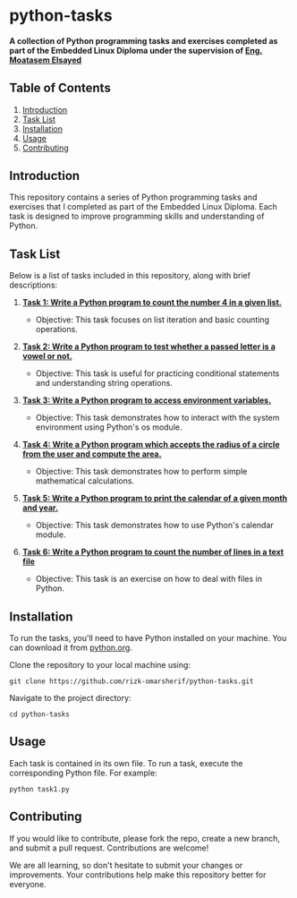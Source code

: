 # python-tasks

#### A collection of Python programming tasks and exercises completed as part of the Embedded Linux Diploma under the supervision of [Eng. Moatasem Elsayed](https://www.linkedin.com/in/moatasem-el-sayed/)

## Table of Contents
1. [Introduction](#introduction)
2. [Task List](#task-list)
3. [Installation](#installation)
4. [Usage](#usage)
5. [Contributing](#contributing)

## Introduction
This repository contains a series of Python programming tasks and exercises that I completed as part of the Embedded Linux Diploma. Each task is designed to improve programming skills and understanding of Python.

## Task List
Below is a list of tasks included in this repository, along with brief descriptions:

1. **[Task 1: Write a Python program to count the number 4 in a given list.](task1.py)**
   - Objective: This task focuses on list iteration and basic counting operations.

2. **[Task 2: Write a Python program to test whether a passed letter is a vowel or not.](task2.py)**
   - Objective: This task is useful for practicing conditional statements and understanding string operations.

3. **[Task 3: Write a Python program to access environment variables.](task3.py)**
   - Objective: This task demonstrates how to interact with the system environment using Python's os module.

4. **[Task 4: Write a Python program which accepts the radius of a circle from the user and compute the area.](task4.py)**
   - Objective: This task demonstrates how to perform simple mathematical calculations.

5. **[Task 5: Write a Python program to print the calendar of a given month and year.](task5.py)**
   - Objective: This task demonstrates how to use Python's calendar module.

6. **[Task 6: Write a Python program to count the number of lines in a text file](task6.py)**
   - Objective: This task is an exercise on how to deal with files in Python.

## Installation
To run the tasks, you'll need to have Python installed on your machine. You can download it from [python.org](https://www.python.org/).

Clone the repository to your local machine using:
```
git clone https://github.com/rizk-omarsherif/python-tasks.git
```

Navigate to the project directory:
```
cd python-tasks
```

## Usage
Each task is contained in its own file. To run a task, execute the corresponding Python file. For example:
```
python task1.py
```

## Contributing
If you would like to contribute, please fork the repo, create a new branch, and submit a pull request. Contributions are welcome!

We are all learning, so don't hesitate to submit your changes or improvements. Your contributions help make this repository better for everyone.

